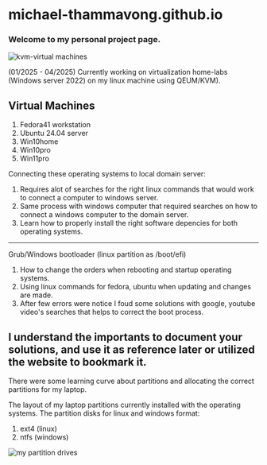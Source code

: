# michael-thammavong.github.io
<h3>Welcome to my personal project page.</h3>


![kvm-virtual machines](https://github.com/user-attachments/assets/30cf812a-127b-4858-8f89-1e9fe3d29860)


(01/2025 - 04/2025)
Currently working on virtualization home-labs (Windows server 2022) on my linux machine using QEUM/KVM). 

Virtual Machines
----------------
1. Fedora41 workstation
2. Ubuntu 24.04 server
3. Win10home
4. Win10pro
5. Win11pro

Connecting these operating systems to local domain server:
1. Requires alot of searches for the right linux commands that would work to connect a computer to windows server. 
2. Same process with windows computer that required searches on how to connect a windows computer to the domain server. 
3. Learn how to properly install the right software depencies for both operating systems. 

----------------------------------------------------
Grub/Windows bootloader  (linux partition as /boot/efi) 
1. How to change the orders when rebooting and startup operating systems.
2. Using linux commands for fedora, ubuntu when updating and changes are made.
3. After few errors were notice I foud some solutions with google, youtube video's searches that helps to correct the boot process. 

I understand the importants to document your solutions, and use it as reference later or utilized the website to bookmark it.
--------------------------------------------------
There were some learning curve about partitions and allocating the correct partitions for my laptop.  

The layout of my laptop partitions currently installed with the operating systems. The partition disks for linux and windows format: 
1. ext4 (linux)
2. ntfs (windows)

![my partition drives](https://github.com/user-attachments/assets/7e229bfd-7166-447a-a704-bd4e58f80bf8)




